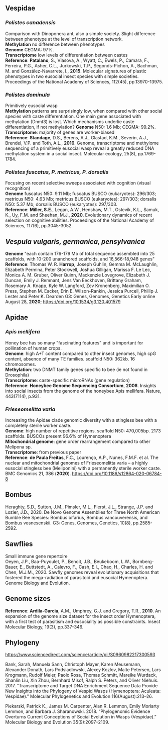 ## Vespidae

### *Polistes canadensis*
Comparison with Dinoponera ant, also a simple society. Slight difference between phenotype at the level of transcription network.   
**Methylation** no difference between phenotypes  
**Genome** CEGMA: 97%.  
**Transcriptome** low levels of differentiation between castes  
**Reference**: **Patalano**, S., Vlasova, A., Wyatt, C., Ewels, P., Camara, F., Ferreira, P.G., Asher, C.L., Jurkowski, T.P., Segonds-Pichon, A., Bachman, M. and González-Navarrete, I., **2015**. Molecular signatures of plastic phenotypes in two eusocial insect species with simple societies. Proceedings of the National Academy of Sciences, 112(45), pp.13970-13975.  

### *Polistes dominula*
Primitively eusocial wasp  
**Methylation** patterns are surprisingly low, when compared with other social species with caste differentiation. One main gene associated with methylation (Dnmt3) is lost. Which mechanisms underlie caste differentiation, if not methylation?
**Genome** N50: 1.6 Mb; CEGMA: 99.2%.   
**Transcriptome**: majority of genes are worker-biased  
**Reference**: **Standage**, D.S., Berens, A.J., Glastad, K.M., Severin, A.J., Brendel, V.P. and Toth, A.L., **2016**. Genome, transcriptome and methylome sequencing of a primitively eusocial wasp reveal a greatly reduced DNA methylation system in a social insect. Molecular ecology, 25(8), pp.1769-1784.  


### *Polistes fuscatus, P. metricus, P. dorsalis*
Focusing on recent selective sweeps associated with cognition (visual recognition)  
**Genome** fuscatus N50: 9.11 Mb; fuscatus BUSCO (eukaryotes): 296/303; metricus N50: 4.63 Mb; metricus BUSCO (eukaryotes): 297/303; dorsalis N50: 5.37 Mb; dorsalis BUSCO (eukaryotes): 297/303.   
**Reference**: **Miller, S.E.**, Legan, A.W., Henshaw, M.T., Ostevik, K.L., Samuk, K., Uy, F.M. and Sheehan, M.J., **2020**. Evolutionary dynamics of recent selection on cognitive abilities. Proceedings of the National Academy of Sciences, 117(6), pp.3045-3052. 

## *Vespula vulgaris, germanica, pensylvanica*  
**Genome** "each contain 176-179 Mb of total sequence assembled into 25 scaffolds, with 10-200 unanchored scaffolds, and 16,566-18,948 genes"   
**Reference**: Thomas W. R. **Harrop**, Joseph Guhlin, Gemma M. McLaughlin, Elizabeth Permina, Peter Stockwell, Joshua Gilligan, Marissa F. Le Lec, Monica A. M. Gruber, Oliver Quinn, Mackenzie Lovegrove, Elizabeth J. Duncan, Emily J. Remnant, Jens Van Eeckhoven, Brittany Graham, Rosemary A. Knapp, Kyle W. Langford, Zev Kronenberg, Maximilian O. Press, Stephen M. Eacker, Erin E. Wilson-Rankin, Jessica Purcell, Phillip J. Lester and Peter K. Dearden
G3: Genes, Genomes, Genetics Early online August 28, **2020**; https://doi.org/10.1534/g3.120.401579 


## Apidae

### *Apis mellifera*
Honey bee has so many "fascinating features" and is important for pollination of human crops.   
**Genome**: high A+T content compared to other insect genomes, high cpG content, absence of many TE families. scaffold N50: 362kb. 16 chromosomes.  
**Methylation**: two DNMT family genes specific to bee (ie not found in Drosophila)  
**Transcriptome**: caste-specific microRNAs (gene regulation)  
**Reference**: **Honeybee Genome Sequencing Consortium**, **2006**. Insights into social insects from the genome of the honeybee Apis mellifera. Nature, 443(7114), p.931.

### *Frieseomelitta varia*
Increasing the Apidae clade genomic diversity with a stingless bee with a completely sterile worker caste.   
**Genome**: high number of repetitive regions. scaffold N50: 470,005bp. 2173 scaffolds. BUSCOs present 96.6% of Hymenoptera  
**Mitochondrial genome**: gene order rearrangement compared to other Melipona sp.    
**Transcriptome**: from previous paper  
**Reference**: **de Paula Freitas**, F.C., Lourenço, A.P., Nunes, F.M.F. et al. The nuclear and mitochondrial genomes of Frieseomelitta varia – a highly eusocial stingless bee (Meliponini) with a permanently sterile worker caste. BMC Genomics 21, 386 (**2020**). https://doi.org/10.1186/s12864-020-06784-8

## Bombus
Heraghty, S.D., Sutton, J.M., Pimsler, M.L., Fierst, J.L., Strange, J.P. and Lozier, J.D., 2020. De Novo Genome Assemblies for Three North American Bumble Bee Species: Bombus bifarius, Bombus vancouverensis, and Bombus vosnesenskii. G3: Genes, Genomes, Genetics, 10(8), pp.2585-2592.

## Sawflies
Small immune gene repertoire  
Oeyen, J.P., Baa-Puyoulet, P., Benoit, J.B., Beukeboom, L.W., Bornberg-Bauer, E., Buttstedt, A., Calevro, F., Cash, E.I., Chao, H., Charles, H. and Chen, M.J.M., 2020. Sawfly genomes reveal evolutionary acquisitions that fostered the mega-radiation of parasitoid and eusocial Hymenoptera. Genome Biology and Evolution.


## Genome sizes
**Reference**: **Ardila‐Garcia**, A.M., Umphrey, G.J. and Gregory, T.R., **2010**. An expansion of the genome size dataset for the insect order Hymenoptera, with a first test of parasitism and eusociality as possible constraints. Insect Molecular Biology, 19(3), pp.337-346.

## Phylogeny
https://www.sciencedirect.com/science/article/pii/S0960982217300593

Bank, Sarah, Manuela Sann, Christoph Mayer, Karen Meusemann, Alexander Donath, Lars Podsiadlowski, Alexey Kozlov, Malte Petersen, Lars Krogmann, Rudolf Meier, Paolo Rosa, Thomas Schmitt, Mareike Wurdack, Shanlin Liu, Xin Zhou, Bernhard Misof, Ralph S. Peters, and Oliver Niehuis. 2017. “Transcriptome and Target DNA Enrichment Sequence Data Provide New Insights into the Phylogeny of Vespid Wasps (Hymenoptera: Aculeata: Vespidae).” Molecular Phylogenetics and Evolution 116(August):213–26.

Piekarski, Patrick K., James M. Carpenter, Alan R. Lemmon, Emily Moriarty Lemmon, and Barbara J. Sharanowski. 2018. “Phylogenomic Evidence Overturns Current Conceptions of Social Evolution in Wasps (Vespidae).” Molecular Biology and Evolution 35(9):2097–2109.
